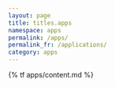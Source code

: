 ```yaml
---
layout: page
title: titles.apps
namespace: apps
permalink: /apps/
permalink_fr: /applications/
category: apps
---
```


{% tf apps/content.md %}
